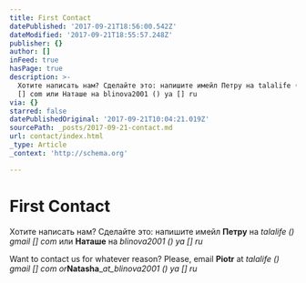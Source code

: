 ```yaml
---
title: First Contact
datePublished: '2017-09-21T18:56:00.542Z'
dateModified: '2017-09-21T18:55:57.248Z'
publisher: {}
author: []
inFeed: true
hasPage: true
description: >-
  Хотите написать нам? Сделайте это: напишите имейл Петру на talalife () gmail
  [] com или Наташе на blinova2001 () ya [] ru
via: {}
starred: false
datePublishedOriginal: '2017-09-21T10:04:21.019Z'
sourcePath: _posts/2017-09-21-contact.md
url: contact/index.html
_type: Article
_context: 'http://schema.org'

---
```

# First Contact

Хотите написать нам? Сделайте это: напишите имейл **Петру** на _talalife () gmail \[\] com_ или **Наташе** на _blinova2001 () ya \[\] ru_

Want to contact us for whatever reason? Please, email **Piotr** at _talalife () gmail \[\] com _or__**Natasha**__at_blinova2001 () ya \[\] ru_